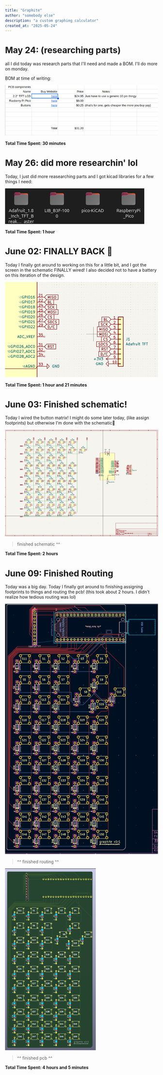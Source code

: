 ```yaml
---
title: "Graphite"
author: "somebody else"
description: "a custom graphing calculator"
created_at: "2025-05-24"
---
```


# May 24: (researching parts)

all I did today was research parts that I'll need and made a BOM.
I'll do more on monday.

BOM at time of writing:

![](https://github.com/thelegendofmario/graphite/blob/main/.github/bom.png?raw=true)

**Total Time Spent: 30 minutes**

# May 26: did more researchin' lol

Today, I just did more reasearching parts and I got kicad libraries for a few things I need:

![](https://github.com/thelegendofmario/graphite/blob/main/.github/kicadlibs.png?raw=true)

**Total Time Spent: 1 hour**

# June 02: FINALLY BACK 🎉

Today I finally got around to working on this for a little bit, and I got the screen in the schematic FINALLY wired! I also decided not to have a battery on this iteration of the design.

![](https://github.com/thelegendofmario/graphite/blob/main/.github/wiringtft.png)

**Total Time Spent: 1 hour and 21 minutes**

# June 03: Finished schematic!

Today I wired the button matrix! I might do some later today, (like assign footprints) but otherwise I'm done with the schematic🎉


![](https://github.com/thelegendofmario/graphite/blob/main/.github/finishedschematic.png)

> finished schematic ^^

**Total Time Spent: 2 hours**

# June 09: Finished Routing

Today was a big day. Today I finally got around to finishing assigning footprints to things and routing the pcb!
(this took about 2 hours. I didn't realize how tedious routing was lol)

![](https://github.com/thelegendofmario/graphite/blob/main/.github/routing.png)

> ^^ finished routing ^^

![](https://github.com/thelegendofmario/graphite/blob/main/.github/pcb.png)

> ^^ finished pcb ^^

**Total Time Spent: 4 hours and 5 minutes**
